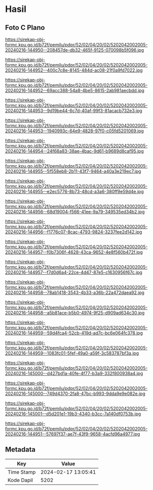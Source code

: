 # Hasil

## Foto C Plano

https://sirekap-obj-formc.kpu.go.id/b72f/pemilu/pdpr/52/02/04/20/02/5202042002005-20240216-144950--208457de-db32-465f-9125-070098b5f096.jpg

https://sirekap-obj-formc.kpu.go.id/b72f/pemilu/pdpr/52/02/04/20/02/5202042002005-20240216-144952--400c7c8e-8145-484d-ac08-21f0a9fd7022.jpg

https://sirekap-obj-formc.kpu.go.id/b72f/pemilu/pdpr/52/02/04/20/02/5202042002005-20240216-144952--69acc388-54a8-4be5-8615-2ab981aecbdd.jpg

https://sirekap-obj-formc.kpu.go.id/b72f/pemilu/pdpr/52/02/04/20/02/5202042002005-20240216-144953--9d19be44-6c7d-40af-99f3-81acacb732e3.jpg

https://sirekap-obj-formc.kpu.go.id/b72f/pemilu/pdpr/52/02/04/20/02/5202042002005-20240216-144953--1940993c-64e9-4828-97f0-c05fd5201069.jpg

https://sirekap-obj-formc.kpu.go.id/b72f/pemilu/pdpr/52/02/04/20/02/5202042002005-20240216-144954--24f68a83-38ae-4bac-9d61-b9689d8caf95.jpg

https://sirekap-obj-formc.kpu.go.id/b72f/pemilu/pdpr/52/02/04/20/02/5202042002005-20240216-144955--5f558eb8-2b11-43f7-9464-a40a3e219ec7.jpg

https://sirekap-obj-formc.kpu.go.id/b72f/pemilu/pdpr/52/02/04/20/02/5202042002005-20240216-144955--e2ec5776-8b73-48cd-a3a6-380ff9e59d4e.jpg

https://sirekap-obj-formc.kpu.go.id/b72f/pemilu/pdpr/52/02/04/20/02/5202042002005-20240216-144956--68d19004-f566-41ee-9a79-349535ed34b2.jpg

https://sirekap-obj-formc.kpu.go.id/b72f/pemilu/pdpr/52/02/04/20/02/5202042002005-20240216-144956--f1776c07-8cac-4793-9824-3237fee2d142.jpg

https://sirekap-obj-formc.kpu.go.id/b72f/pemilu/pdpr/52/02/04/20/02/5202042002005-20240216-144957--f0b7306f-4628-43ca-9652-4e8f560b472f.jpg

https://sirekap-obj-formc.kpu.go.id/b72f/pemilu/pdpr/52/02/04/20/02/5202042002005-20240216-144957--f7d0d6a4-22ce-4d47-87e5-c1630956f67c.jpg

https://sirekap-obj-formc.kpu.go.id/b72f/pemilu/pdpr/52/02/04/20/02/5202042002005-20240216-144958--78ab1418-3543-4b33-a36b-22a472daea92.jpg

https://sirekap-obj-formc.kpu.go.id/b72f/pemilu/pdpr/52/02/04/20/02/5202042002005-20240216-144958--a5b81ace-b5b0-4974-9f25-d909ad634c30.jpg

https://sirekap-obj-formc.kpu.go.id/b72f/pemilu/pdpr/52/02/04/20/02/5202042002005-20240216-144959--59d4fca4-52cb-419d-ad7c-bc6e064fc378.jpg

https://sirekap-obj-formc.kpu.go.id/b72f/pemilu/pdpr/52/02/04/20/02/5202042002005-20240216-144959--1083fc01-5fef-49a0-a59f-3c583787bf3a.jpg

https://sirekap-obj-formc.kpu.go.id/b72f/pemilu/pdpr/52/02/04/20/02/5202042002005-20240216-145000--d427bd1a-40fe-4f77-b3a9-332f800938a4.jpg

https://sirekap-obj-formc.kpu.go.id/b72f/pemilu/pdpr/52/02/04/20/02/5202042002005-20240216-145000--749d4370-2fa8-47bc-b993-9dda9e9e082e.jpg

https://sirekap-obj-formc.kpu.go.id/b72f/pemilu/pdpr/52/02/04/20/02/5202042002005-20240216-145001--d5d201e1-19b3-4340-b3cc-7a140df0753b.jpg

https://sirekap-obj-formc.kpu.go.id/b72f/pemilu/pdpr/52/02/04/20/02/5202042002005-20240216-144951--57697f37-ae7f-43f9-9658-4acfd96a4977.jpg


## Metadata

| Key        | Value               |
| ---------- | ------------------- |
| Time Stamp | 2024-02-17 13:05:41 |
| Kode Dapil | 5202                |



